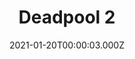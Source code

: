 ---
title: "Deadpool 2"
year: 2018
date: 2021-01-20T00:00:03.000Z
permalink: /almanac/movies/2021-01-20-deadpool-2/index.html
link: https://letterboxd.com/rknightuk/film/deadpool-2/2/
rating: 3
tmdbid: 383498
---